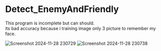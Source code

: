 # Detect_EnemyAndFriendly

This program is incomplete but can should.<br>
its bad accuracy because i training image only 3 picture to remember my face.<br>

![Screenshot 2024-11-28 230729](https://github.com/user-attachments/assets/20de6e8c-7f80-460f-a844-f32516789086)
![Screenshot 2024-11-28 230738](https://github.com/user-attachments/assets/0a99a5fe-e74b-4bc8-b823-a13ec6aea5ba)
